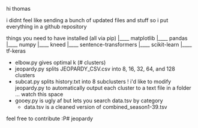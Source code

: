 hi thomas

i didnt feel like sending a bunch of updated files and stuff so i put everything in a github repository

things you need to have installed (all via pip)
|____ matplotlib
|____ pandas
|____ numpy
|____ kneed
|____ sentence-transformers
|____ scikit-learn
|____ tf-keras

- elbow.py gives optimal k (# clusters)
- jeopardy.py splits JEOPARDY_CSV.csv into 8, 16, 32, 64, and 128 clusters
- subcat.py splits history.txt into 8 subclusters
    ! i'd like to modify jeopardy.py to automatically output each cluster to a text file in a folder ... watch this space
- gooey.py is ugly af but lets you search data.tsv by category
    - data.tsv is a cleaned version of combined_season1-39.tsv

feel free to contribute :P# jeopardy

